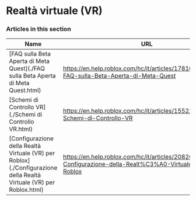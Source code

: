 # Realtà virtuale (VR)  
### Articles in this section
Name|URL
-|-
[FAQ sulla Beta Aperta di Meta Quest](./FAQ sulla Beta Aperta di Meta Quest.html) |https://en.help.roblox.com/hc/it/articles/17810433924628-FAQ-sulla-Beta-Aperta-di-Meta-Quest
[Schemi di Controllo VR](./Schemi di Controllo VR.html) |https://en.help.roblox.com/hc/it/articles/15522315304724-Schemi-di-Controllo-VR
[Configurazione della Realtà Virtuale (VR) per Roblox](./Configurazione della Realtà Virtuale (VR) per Roblox.html) |https://en.help.roblox.com/hc/it/articles/208260046-Configurazione-della-Realt%C3%A0-Virtuale-VR-per-Roblox